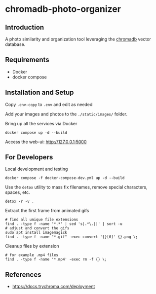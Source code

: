 # chromadb-photo-organizer

## Introduction

A photo similarity and organization tool leveraging the [chromadb](https://trychroma.com) vector database.

## Requirements

* Docker
* docker compose

## Installation and Setup

Copy `.env-copy` to `.env` and edit as needed

Add your images and photos to the `./static/images/` folder.

Bring up all the services via Docker

```shell
docker compose up -d --build
```

Access the web-ui: http://127.0.0.1:5000

## For Developers

Local development and testing

```shell
docker compose -f docker-compose-dev.yml up -d --build
```

Use the `detox` utility to mass fix filenames, remove special characters, spaces, etc.

```shell
detox -r -v .
```

Extract the first frame from animated gifs

```shell
# find all unique file extensions
find . -type f -name '*.*' | sed 's|.*\.||' | sort -u
# adjust and convert the gifs
sudo apt install imagemagick
find . -type f -name "*.gif" -exec convert '{}[0]' {}.png \;
```

Cleanup files by extension

```shell
# for example .mp4 files
find . -type f -name '*.mp4' -exec rm -f {} \;
```

## References

* https://docs.trychroma.com/deployment
